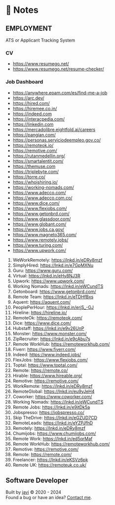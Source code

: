 # :memo: Notes
## EMPLOYMENT
ATS or Applicant Tracking System
### CV
- https://www.resumego.net/
- https://www.resumego.net/resume-checker/
### Job Dashboard
- https://anywhere.epam.com/es/find-me-a-job
- https://arc.dev/
- https://hired.com/
- https://hiremee.co.in/
- https://indeed.com
- https://interacpedia.com/
- https://linkedin.com
- https://mercadolibre.eightfold.ai/careers
- https://pangian.com/
- https://personas.serviciodeempleo.gov.co/
- https://remoteok.io/
- https://remotive.com/
- https://rutanmedellin.org/
- https://smartalentit.com/
- https://themuse.com
- https://triplebyte.com/
- https://torre.co/
- https://whoishiring.io/
- https://working-nomads.com/
- https://www.adecco.com/
- https://www.adecco.com.co/
- https://www.dice.com/
- https://www.flexjobs.com/
- https://www.getonbrd.com/
- https://www.glassdoor.com/
- https://www.globant.com/
- https://www.jobs.ca.gov/
- https://www.magneto365.com/
- https://www.remotely.jobs/
- https://www.turing.com/
- https://www.upwork.com/

1. WeWorkRemotely: https://lnkd.in/eDRy8mzf 
2. SimplyHired: https://lnkd.in/e7GpMXNu 
3. Guru: https://www.guru.com/
4. Virtual: https://lnkd.in/eHy8NJ3R
5. Upwork: https://www.upwork.com/
6. Working Nomads: https://lnkd.in/eWCundTS 
7. Getonboard: https://www.getonbrd.com/ 
8. Remote Team: https://lnkd.in/eTDHfBxs 
9. Aquent: https://aquent.com/
10. PeoplePerHour: https://lnkd.in/erjS_-GJ
11. Hireline: https://hireline.io/
12. RemoteOk: https://remoteok.com/ 
13. Dice: https://www.dice.com/ 
14. Hubstaff: https://lnkd.in/e9v26UnP 
15. Monster: https://www.monster.com/ 
16. ZipRecruiter: https://lnkd.in/e9cAbu7s 
17. Remote WorkHub: https://remoteworkhub.com/ 
18. Fiverr: https://www.fiverr.com/ 
19. Indeed: https://www.indeed.jobs/ 
20. FlexJobs: https://www.flexjobs.com/ 
21. Toptal: https://www.toptal.com/ 
22. Remote: https://remote.co/ 
23. Hirable: https://www.hireable.org/ 
24. Remotive: https://remotive.com/ 
25. WorkRemote: https://lnkd.in/eDRy8mzf 
26. RemoteGlobal: https://lnkd.in/eu9yJeH4 
27. Coworker: https://www.coworker.com/ 
28. Working Nomads: https://lnkd.in/eWCundTS
29. Remote Jobs: https://lnkd.in/e9jtDk5a 
30. Jobspresso: https://jobspresso.co/ 
31. Skip TheDrive: https://lnkd.in/eGZUD7CD 
32. RemoteLeads: https://lnkd.in/eYZPJfhD
33. Remotely: https://lnkd.in/eDRy8mzf 
34. Chumijobs: https://www.chumijobs.com/
35. Remote Work: https://lnkd.in/ed5qrMaf 
36. Remote WorkHub: https://remoteworkhub.com/
37. Remotive: https://remotive.com/ 
38. Remote: https://remote.com/ 
39. Freelancer: https://lnkd.in/eKSVz6pk 
40. Remote UK: https://remoteuk.co.uk/ 
## Software Developer
Built by [javi](https://github.com/javierandres-dev/) :copyright: 2020 - 2024  
Found a bug or have an idea? [Contact me](https://www.linkedin.com/in/javierandres-dev/).
